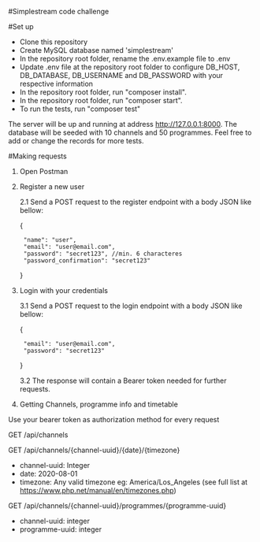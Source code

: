 #Simplestream code challenge

#Set up

* Clone this repository
* Create MySQL database named 'simplestream'
* In the repository root folder, rename the .env.example file to .env
* Update .env file at the repository root folder to configure DB_HOST, DB_DATABASE, DB_USERNAME and DB_PASSWORD with your respective information
* In the repository root folder, run "composer install".
* In the repository root folder, run "composer start".
* To run the tests, run "composer test"

The server will be up and running at address http://127.0.0.1:8000.
The database will be seeded with 10 channels and 50 programmes.
Feel free to add or change the records for more tests.

#Making requests

1. Open Postman
2. Register a new user

    2.1 Send a POST request to the register endpoint with a body JSON like bellow:
    
    {
        
        "name": "user",
        "email": "user@email.com",
        "password": "secret123", //min. 6 characteres
        "password_confirmation": "secret123"
    }
3. Login with your credentials

    3.1 Send a POST request to the login endpoint with a body JSON like bellow:
    
    {
        
        "email": "user@email.com",
        "password": "secret123"
    }
    
    3.2 The response will contain a Bearer token needed for further requests.
4. Getting Channels, programme info and timetable

Use your bearer token as authorization method for every request

GET /api/channels    

GET /api/channels/{channel-uuid}/{date}/{timezone}
* channel-uuid: Integer
* date: 2020-08-01
* timezone: Any valid timezone eg: America/Los_Angeles (see full list at https://www.php.net/manual/en/timezones.php)

GET /api/channels/{channel-uuid}/programmes/{programme-uuid}
* channel-uuid: integer
* programme-uuid: integer 
